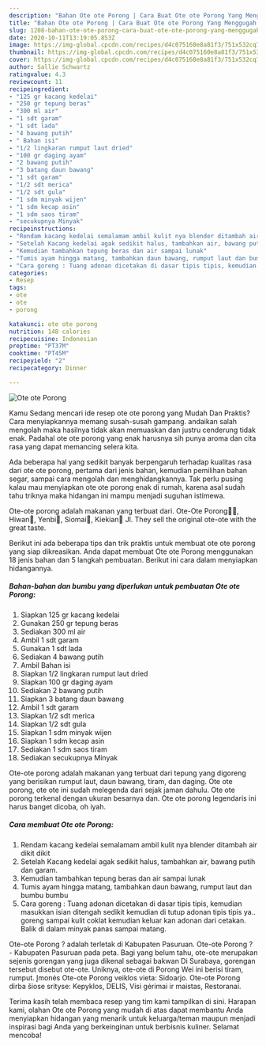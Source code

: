 ```yaml
---
description: "Bahan Ote ote Porong | Cara Buat Ote ote Porong Yang Menggugah Selera"
title: "Bahan Ote ote Porong | Cara Buat Ote ote Porong Yang Menggugah Selera"
slug: 1208-bahan-ote-ote-porong-cara-buat-ote-ote-porong-yang-menggugah-selera
date: 2020-10-11T13:19:05.853Z
image: https://img-global.cpcdn.com/recipes/d4c075160e8a81f3/751x532cq70/ote-ote-porong-foto-resep-utama.jpg
thumbnail: https://img-global.cpcdn.com/recipes/d4c075160e8a81f3/751x532cq70/ote-ote-porong-foto-resep-utama.jpg
cover: https://img-global.cpcdn.com/recipes/d4c075160e8a81f3/751x532cq70/ote-ote-porong-foto-resep-utama.jpg
author: Sallie Schwartz
ratingvalue: 4.3
reviewcount: 11
recipeingredient:
- "125 gr kacang kedelai"
- "250 gr tepung beras"
- "300 ml air"
- "1 sdt garam"
- "1 sdt lada"
- "4 bawang putih"
- " Bahan isi"
- "1/2 lingkaran rumput laut dried"
- "100 gr daging ayam"
- "2 bawang putih"
- "3 batang daun bawang"
- "1 sdt garam"
- "1/2 sdt merica"
- "1/2 sdt gula"
- "1 sdm minyak wijen"
- "1 sdm kecap asin"
- "1 sdm saos tiram"
- "secukupnya Minyak"
recipeinstructions:
- "Rendam kacang kedelai semalamam ambil kulit nya blender ditambah air dikit dikit"
- "Setelah Kacang kedelai agak sedikit halus, tambahkan air, bawang putih dan garam."
- "Kemudian tambahkan tepung beras dan air sampai lunak"
- "Tumis ayam hingga matang, tambahkan daun bawang, rumput laut dan bumbu bumbu"
- "Cara goreng : Tuang adonan dicetakan di dasar tipis tipis, kemudian masukkan isian ditengah sedikit kemudian di tutup adonan tipis tipis ya.. goreng sampai kulit coklat kemudian keluar kan adonan dari cetakan. Balik di dalam minyak panas sampai matang."
categories:
- Resep
tags:
- ote
- ote
- porong

katakunci: ote ote porong 
nutrition: 148 calories
recipecuisine: Indonesian
preptime: "PT37M"
cooktime: "PT45M"
recipeyield: "2"
recipecategory: Dinner

---
```



![Ote ote Porong](https://img-global.cpcdn.com/recipes/d4c075160e8a81f3/751x532cq70/ote-ote-porong-foto-resep-utama.jpg)

Kamu Sedang mencari ide resep ote ote porong yang Mudah Dan Praktis? Cara menyiapkannya memang susah-susah gampang. andaikan salah mengolah maka hasilnya tidak akan memuaskan dan justru cenderung tidak enak. Padahal ote ote porong yang enak harusnya sih punya aroma dan cita rasa yang dapat memancing selera kita.

Ada beberapa hal yang sedikit banyak berpengaruh terhadap kualitas rasa dari ote ote porong, pertama dari jenis bahan, kemudian pemilihan bahan segar, sampai cara mengolah dan menghidangkannya. Tak perlu pusing kalau mau menyiapkan ote ote porong enak di rumah, karena asal sudah tahu triknya maka hidangan ini mampu menjadi suguhan istimewa.

Ote-ote porong adalah makanan yang terbuat dari. Ote-Ote Porong🐷🐓, Hiwan🐷, Yenbi🐷, Siomai🐷, Kiekian🐷 Jl. They sell the original ote-ote with the great taste.


Berikut ini ada beberapa tips dan trik praktis untuk membuat ote ote porong yang siap dikreasikan. Anda dapat membuat Ote ote Porong menggunakan 18 jenis bahan dan 5 langkah pembuatan. Berikut ini cara dalam menyiapkan hidangannya.

<!--inarticleads1-->

##### Bahan-bahan dan bumbu yang diperlukan untuk pembuatan Ote ote Porong:

1. Siapkan 125 gr kacang kedelai
1. Gunakan 250 gr tepung beras
1. Sediakan 300 ml air
1. Ambil 1 sdt garam
1. Gunakan 1 sdt lada
1. Sediakan 4 bawang putih
1. Ambil  Bahan isi
1. Siapkan 1/2 lingkaran rumput laut dried
1. Siapkan 100 gr daging ayam
1. Sediakan 2 bawang putih
1. Siapkan 3 batang daun bawang
1. Ambil 1 sdt garam
1. Siapkan 1/2 sdt merica
1. Siapkan 1/2 sdt gula
1. Siapkan 1 sdm minyak wijen
1. Siapkan 1 sdm kecap asin
1. Sediakan 1 sdm saos tiram
1. Sediakan secukupnya Minyak


Ote-ote porong adalah makanan yang terbuat dari tepung yang digoreng yang berisikan rumput laut, daun bawang, tiram, dan daging. Ote ote porong, ote ote ini sudah melegenda dari sejak jaman dahulu. Ote ote porong terkenal dengan ukuran besarnya dan. Ote ote porong legendaris ini harus banget dicoba, oh iyah. 

<!--inarticleads2-->

##### Cara membuat Ote ote Porong:

1. Rendam kacang kedelai semalamam ambil kulit nya blender ditambah air dikit dikit
1. Setelah Kacang kedelai agak sedikit halus, tambahkan air, bawang putih dan garam.
1. Kemudian tambahkan tepung beras dan air sampai lunak
1. Tumis ayam hingga matang, tambahkan daun bawang, rumput laut dan bumbu bumbu
1. Cara goreng : Tuang adonan dicetakan di dasar tipis tipis, kemudian masukkan isian ditengah sedikit kemudian di tutup adonan tipis tipis ya.. goreng sampai kulit coklat kemudian keluar kan adonan dari cetakan. Balik di dalam minyak panas sampai matang.


Ote-ote Porong ? adalah terletak di Kabupaten Pasuruan. Ote-ote Porong ? - Kabupaten Pasuruan pada peta. Bagi yang belum tahu, ote-ote merupakan sejenis gorengan yang juga dikenal sebagai bakwan Di Surabaya, gorengan tersebut disebut ote-ote. Uniknya, ote-ote di Porong Wei ini berisi tiram, rumput. Įmonės Ote-ote Porong veiklos vieta: Sidoarjo. Ote-ote Porong dirba šiose srityse: Kepyklos, DELIS, Visi gėrimai ir maistas, Restoranai. 

Terima kasih telah membaca resep yang tim kami tampilkan di sini. Harapan kami, olahan Ote ote Porong yang mudah di atas dapat membantu Anda menyiapkan hidangan yang menarik untuk keluarga/teman maupun menjadi inspirasi bagi Anda yang berkeinginan untuk berbisnis kuliner. Selamat mencoba!
